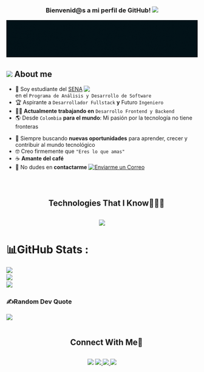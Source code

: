 
<h3 align="center">
  Bienvenid@s a mi perfil de GitHub!
  <img src="https://media.giphy.com/media/hvRJCLFzcasrR4ia7z/giphy.gif" width="28">
</h3>

<!-- GIF HEADER -->
<img src="https://github.com/AnderMendoza/AnderMendoza/raw/main/assets/banner-header.gif" style="whidt: 100%;">


  


## <picture><img src = "https://github.com/7oSkaaa/7oSkaaa/blob/main/Images/about_me.gif?raw=true" width = 30px></picture> About me

<picture> <img align="right" src="https://media.giphy.com/media/SWoSkN6DxTszqIKEqv/giphy.gif" width = 300px></picture>

- :school: Soy estudiante del [SENA](https://www.sena.edu.co) en el `Programa de Análisis y Desarrollo de Software`
- :trophy: Aspirante a `Desarrollador Fullstack` **y** Futuro `Ingeniero`
- :technologist: **Actualmente trabajando en** `Desarrollo Frontend y Backend`
- :earth_americas: Desde `Colombia` **para el mundo**: Mi pasión por la tecnología no tiene fronteras
<!-- :boom: Puedes visitar [MI SITIO WEB] para conocer más sobre mi trayectoria (Actualiza con tu enlace) -->
- :rocket: Siempre buscando **nuevas oportunidades** para aprender, crecer y contribuir al mundo tecnológico
- :nerd_face: Creo firmemente que `"Eres lo que amas"`
- :coffee: **Amante del café**
- :email: No dudes en **contactarme** [![Enviarme un Correo](https://img.shields.io/static/v1?label=email&amp;message=TuNombre&amp;color=EA4335&amp;style=flat-square)](mailto:tu.correo@ejemplo.com)


<br>



<!--h1 without bottom border-->
<div id="user-content-toc">
  <ul align="center">
    <summary><h2 style="display: inline-block">Technologies That I Know👨🏻‍💻</h2></summary>
  </ul>
</div>
<!--tech stack icons-->
<p align="center">
  <a href="https://skillicons.dev">
    <img src="https://skillicons.dev/icons?i=git,github,html,css,js,react,nodejs,java,spring,py,django,mysql,vscode,figma" />
  </a>
</p>


# 📊GitHub Stats :
![](https://github-readme-stats.vercel.app/api?username=CodeWhiteWeb&theme=radical&hide_border=false&include_all_commits=false&count_private=false)<br/>
![](https://github-readme-streak-stats.herokuapp.com/?user=CodeWhiteWeb&theme=radical&hide_border=false)<br/>
![](https://github-readme-stats.vercel.app/api/top-langs/?username=CodeWhiteWeb&theme=radical&hide_border=false&include_all_commits=false&count_private=false&layout=compact)



### ✍️Random Dev Quote
![](https://quotes-github-readme.vercel.app/api?type=horizontal&theme=merko)





<!-- Connect with me -->
<!--h2 without bottom border-->
<div id="user-content-toc">
  <ul align="center">
    <summary><h2 style="display: inline-block">Connect With Me🤝</h2></summary>
  </ul>
</div>

<!--icons and links-->
<p align="center">
  <a href="" style="text-decoration:none">
    <img src="https://skillicons.dev/icons?i=gmail" />
  </a>
  <a href="">
    <img src="https://skillicons.dev/icons?i=instagram" />
  </a>
  <a href="">
    <img src="https://skillicons.dev/icons?i=linkedin" />
  </a>
  <a href="">
    <img src="https://skillicons.dev/icons?i=twitter" />
  </a>
  
</p>
